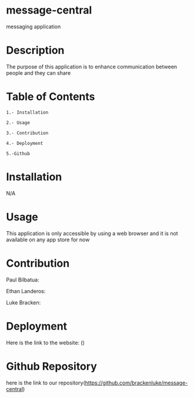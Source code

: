 # message-central
messaging application

# Description

The purpose of this application is to enhance communication between people and they can share


# Table of Contents

    1.- Installation

    2.- Usage

    3.- Contribution

    4.- Deployment

    5.-Github

# Installation

  N/A

# Usage

 This application is only accessible by using a web browser and it is not
 available on any app store for now

# Contribution

Paul Bilbatua:

Ethan Landeros:

Luke Bracken:

# Deployment

Here is the link to the website: ()

# Github Repository

here is the link to our repository(https://github.com/brackenluke/message-central)
